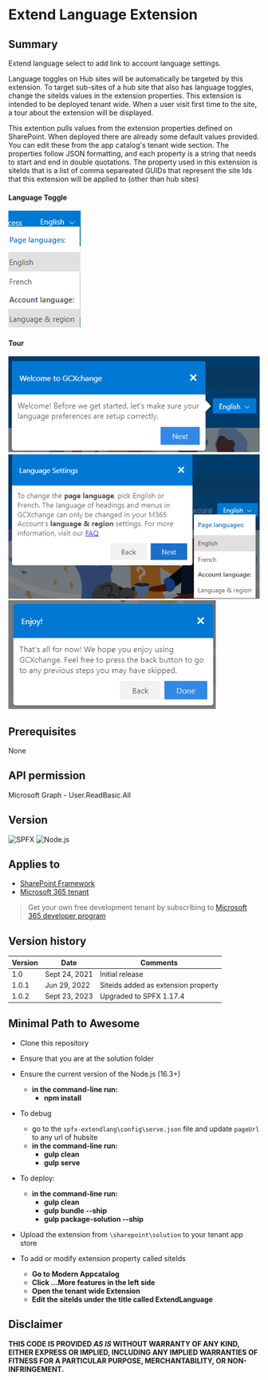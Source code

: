 # Extend Language Extension

## Summary

Extend language select to add link to account language settings.

Language toggles on Hub sites will be automatically be targeted by this extension. To target sub-sites of a hub site that also has language toggles, change the siteIds values in the extension properties. This extension is intended to be deployed tenant wide. When a user visit first time to the site, a tour about the extension will be displayed.

This extention pulls values from the extension properties defined on SharePoint. When deployed there are already some default values provided. You can edit these from the app catalog's tenant wide section. The properties follow JSON formatting, and each property is a string that needs to start and end in double quotations. The property used in this extension is siteIds that is a list of comma separeated GUIDs that represent the site Ids that this extension will be applied to (other than hub sites)

#### Language Toggle
![Language Toggle Preview](sharepoint/assets/lang-ext.png)
#### Tour
![Preview of Tour](sharepoint/assets/lng-ext-tour1.png)
![Preview of Tour](sharepoint/assets/lng-ext-tour2.png)
![Preview of Tour](sharepoint/assets/lng-ext-tour3.png)

## Prerequisites
None
## API permission
Microsoft Graph - User.ReadBasic.All
## Version 
![SPFX](https://img.shields.io/badge/SPFX-1.17.4-green.svg)
![Node.js](https://img.shields.io/badge/Node.js-v16.3+-green.svg)

## Applies to

- [SharePoint Framework](https://aka.ms/spfx)
- [Microsoft 365 tenant](https://docs.microsoft.com/en-us/sharepoint/dev/spfx/set-up-your-developer-tenant)

> Get your own free development tenant by subscribing to [Microsoft 365 developer program](http://aka.ms/o365devprogram)

## Version history

Version|Date|Comments
-------|----|--------
1.0|Sept 24, 2021|Initial release
1.0.1  | Jun 29, 2022 | Siteids added as extension property
1.0.2  | Sept 23, 2023 | Upgraded to SPFX 1.17.4

## Minimal Path to Awesome
- Clone this repository
- Ensure that you are at the solution folder
- Ensure the current version of the Node.js (16.3+)
  - **in the command-line run:**
    - **npm install**
- To debug
  - go to the `spfx-extendlang\config\serve.json` file and update `pageUrl` to any url of hubsite
  - **in the command-line run:**
    - **gulp clean**
    - **gulp serve**
- To deploy: 
  - **in the command-line run:**
    - **gulp clean**
    - **gulp bundle --ship**
    - **gulp package-solution --ship**

- Upload the extension from `\sharepoint\solution` to your tenant app store
- To add or modify extension property called siteIds
  - **Go to Modern Appcatalog**
  - **Click ...More features in the left side**
  - **Open the tenant wide Extension**
  - **Edit the siteIds under the title called ExtendLanguage**

## Disclaimer

**THIS CODE IS PROVIDED *AS IS* WITHOUT WARRANTY OF ANY KIND, EITHER EXPRESS OR IMPLIED, INCLUDING ANY IMPLIED WARRANTIES OF FITNESS FOR A PARTICULAR PURPOSE, MERCHANTABILITY, OR NON-INFRINGEMENT.**